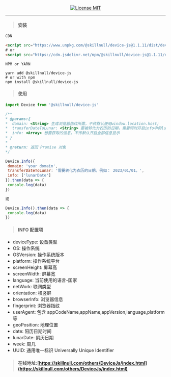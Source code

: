 <p align="center">
  <a href="http://www.skillnull.com"><img src="http://skillnull.com/others/images/brand/MIT.svg" alt="License MIT"></a>
</p>

---

> #### 安装


``` html
CDN

<script src="https://www.unpkg.com/@skillnull/device-js@1.1.11/dist/device.export.js"></script>
# or
<script src="https://cdn.jsdelivr.net/npm/@skillnull/device-js@1.1.11/dist/device.export.js"></script>
```

```shell
NPM or YARN

yarn add @skillnull/device-js
# or with npm
npm install @skillnull/device-js
```


> #### 使用

 ```js
import Device from '@skillnull/device-js'

/**
 * @params:{
 *  domain: <String> 生成浏览器指纹所需，不传默认使用window.location.host;
 *  transferDateToLunar: <String> 要被转化为农历的日期，需要同时开启info中的lunarDate选项才生效
 *  info: <Array> 想要获取的信息，不传默认开启全部信息显示
 * }
 *
 * @return: 返回 Promise 对象
 */

Device.Info({
  domain: 'your domain',
  transferDateToLunar: '需要转化为农历的日期。例如： 2023/01/01。',
  info: ['lunarDate']
}).then(data => {
  console.log(data)
})

或

Device.Info().then(data => {
  console.log(data)
})
 ```


> #### INFO 配置项

- deviceType: 设备类型
- OS: 操作系统
- OSVersion: 操作系统版本
- platform: 操作系统平台
- screenHeight: 屏幕高
- screenWidth: 屏幕宽
- language: 当前使用的语言-国家
- netWork: 联网类型
- orientation: 横竖屏
- browserInfo: 浏览器信息
- fingerprint: 浏览器指纹
- userAgent: 包含 appCodeName,appName,appVersion,language,platform 等
- geoPosition: 地理位置
- date: 阳历日期时间
- lunarDate: 阴历日期
- week: 周几
- UUID: 通用唯一标识 Universally Unique Identifier


> #### 在线地址:[https://skillnull.com/others/DeviceJs/index.html](https://skillnull.com/others/DeviceJs/index.html)


